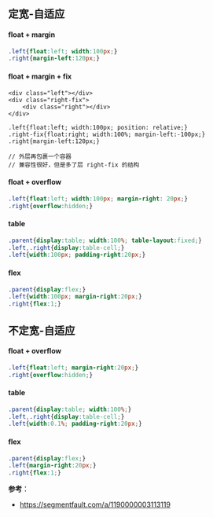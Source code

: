 ## 定宽-自适应
#### float + margin
        
```css
.left{float:left; width:100px;}
.right{margin-left:120px;}
```
#### float + margin + fix
        
```
<div class="left"></div>
<div class="right-fix">
    <div class="right"></div>
</div>

.left{float:left; width:100px; position: relative;}
.right-fix{float:right; width:100%; margin-left:-100px;}
.right{margin-left:120px;}

// 外层再包裹一个容器
// 兼容性很好，但是多了层 right-fix 的结构
```
#### float + overflow
        
```css
.left{float:left; width:100px; margin-right: 20px;}
.right{overflow:hidden;}
```
#### table
        
```css
.parent{display:table; width:100%; table-layout:fixed;}
.left,.right{display:table-cell;}
.left{width:100px; padding-right:20px;}
```
#### flex
        
```css
.parent{display:flex;}
.left{width:100px; margin-right:20px;}
.right{flex:1;}
```
## 不定宽-自适应
#### float + overflow
    
```css
.left{float:left; margin-right:20px;}
.right{overflow:hidden;}
```
#### table
        
```css
.parent{display:table; width:100%;}
.left,.right{display:table-cell;}
.left{width:0.1%; padding-right:20px;}
```
#### flex
        
```css
.parent{display:flex;}
.left{margin-right:20px;}
.right{flex:1;}
```

**参考**：
- https://segmentfault.com/a/1190000003113119




